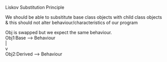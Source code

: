 Liskov Substitution Principle

We should be able to subsititute base class objects with child class objects & this should not alter behaviour/characteristics of our program

Obj is swapped but we expect the same behaviour. </br>
Obj1:Base --> Behaviour </br>
    | </br>
    v   </br>
Obj2:Derived --> Behaviour 
